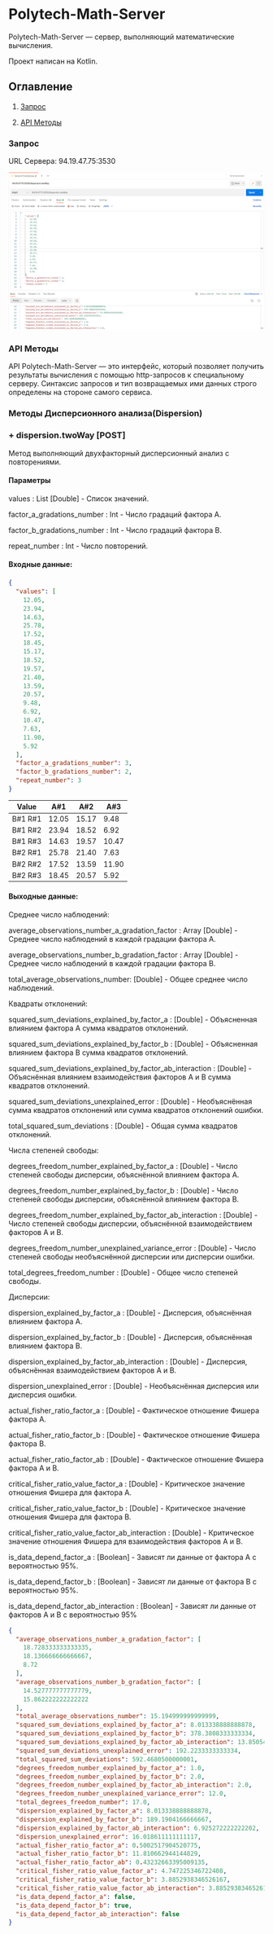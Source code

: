 # Polytech-Math-Server

Polytech-Math-Server — сервер, выполняющий математические вычисления.

Проект написан на Kotlin.

## Оглавление

1. [Запрос](#Запрос)

2. [API Методы](#API-Методы)


### Запрос

URL Сервера: 94.19.47.75:3530

![Request Example](images/img.png)

### API Методы

API Polytech-Math-Server — это интерфейс, который позволяет получить результаты вычисления с помощью http-запросов к
специальному серверу. Синтаксис запросов и тип возвращаемых ими данных строго определены на
стороне самого сервиса.

### Методы Дисперсионного анализа(Dispersion)

### + __dispersion.twoWay__ [POST]

Метод выполняющий двухфакторный дисперсионный анализ с повторениями.

#### Параметры

values : List [Double] - Список значений.

factor_a_gradations_number : Int - Число градаций фактора A.

factor_b_gradations_number : Int - Число градаций фактора B.

repeat_number : Int - Число повторений.

#### Входные данные:

```Json
{
  "values": [
    12.05,
    23.94,
    14.63,
    25.78,
    17.52,
    18.45,
    15.17,
    18.52,
    19.57,
    21.40,
    13.59,
    20.57,
    9.48,
    6.92,
    10.47,
    7.63,
    11.90,
    5.92
  ],
  "factor_a_gradations_number": 3,
  "factor_b_gradations_number": 2,
  "repeat_number": 3
}
```

|  Value  |  A#1  |  A#2  | A#3   |
|:-------:|:-----:|:-----:|-------|
| B#1 R#1 | 12.05 | 15.17 | 9.48  |
| B#1 R#2 | 23.94 | 18.52 | 6.92  |
| B#1 R#3 | 14.63 | 19.57 | 10.47 |
| B#2 R#1 | 25.78 | 21.40 | 7.63  |
| B#2 R#2 | 17.52 | 13.59 | 11.90 |
| B#2 R#3 | 18.45 | 20.57 | 5.92  |

#### Выходные данные:

Среднее число наблюдений:

average_observations_number_a_gradation_factor : Array [Double] - Среднее число наблюдений в каждой градации фактора А.

average_observations_number_b_gradation_factor : Array [Double] - Среднее число наблюдений в каждой градации фактора B.

total_average_observations_number: [Double] - Общее среднее число наблюдений.

Квадраты отклонений:

squared_sum_deviations_explained_by_factor_a : [Double] - Объясненная влиянием фактора А сумма квадратов отклонений.

squared_sum_deviations_explained_by_factor_b : [Double] - Объясненная влиянием фактора B сумма квадратов отклонений.

squared_sum_deviations_explained_by_factor_ab_interaction : [Double] - Объяснённая влиянием взаимодействия факторов A и B сумма квадратов отклонений.

squared_sum_deviations_unexplained_error : [Double] - Необъяснённая сумма квадратов отклонений или сумма квадратов отклонений ошибки.

total_squared_sum_deviations : [Double] - Общая сумма квадратов отклонений.

Числа степеней свободы:

degrees_freedom_number_explained_by_factor_a : [Double] - Число степеней свободы дисперсии, объяснённой влиянием фактора A.

degrees_freedom_number_explained_by_factor_b : [Double] - Число степеней свободы дисперсии, объяснённой влиянием фактора B.

degrees_freedom_number_explained_by_factor_ab_interaction : [Double] - Число степеней свободы дисперсии, объяснённой взаимодействием факторов A и B.

degrees_freedom_number_unexplained_variance_error : [Double] - Число степеней свободы необъяснённой дисперсии или дисперсии ошибки.

total_degrees_freedom_number : [Double] - Общее число степеней свободы.

Дисперсии:

dispersion_explained_by_factor_a : [Double] - Дисперсия, объяснённая влиянием фактора A.

dispersion_explained_by_factor_b : [Double] - Дисперсия, объяснённая влиянием фактора B.

dispersion_explained_by_factor_ab_interaction : [Double] - Дисперсия, объяснённая взаимодействием факторов A и B.

dispersion_unexplained_error : [Double] - Необъяснённая дисперсия или дисперсия ошибки.

actual_fisher_ratio_factor_a : [Double] - Фактическое отношение Фишера фактора A.

actual_fisher_ratio_factor_b : [Double] - Фактическое отношение Фишера фактора B.

actual_fisher_ratio_factor_ab : [Double] - Фактическое отношение Фишера фактора A и B.

critical_fisher_ratio_value_factor_a : [Double] - Критическое значение отношения Фишера для фактора A.

critical_fisher_ratio_value_factor_b : [Double] - Критическое значение отношения Фишера для фактора B.

critical_fisher_ratio_value_factor_ab_interaction : [Double] - Критическое значение отношения Фишера для взаимодействия факторов A и B.

is_data_depend_factor_a : [Boolean] - Зависят ли данные от фактора A с вероятностью 95%.

is_data_depend_factor_b : [Boolean] - Зависят ли данные от фактора B с вероятностью 95%.

is_data_depend_factor_ab_interaction : [Boolean] - Зависят ли данные от факторов A и B с вероятностью 95%

```Json
{
  "average_observations_number_a_gradation_factor": [
    18.728333333333335,
    18.136666666666667,
    8.72
  ],
  "average_observations_number_b_gradation_factor": [
    14.527777777777779,
    15.862222222222222
  ],
  "total_average_observations_number": 15.194999999999999,
  "squared_sum_deviations_explained_by_factor_a": 8.013338888888878,
  "squared_sum_deviations_explained_by_factor_b": 378.3808333333334,
  "squared_sum_deviations_explained_by_factor_ab_interaction": 13.850544444444404,
  "squared_sum_deviations_unexplained_error": 192.2233333333334,
  "total_squared_sum_deviations": 592.4680500000001,
  "degrees_freedom_number_explained_by_factor_a": 1.0,
  "degrees_freedom_number_explained_by_factor_b": 2.0,
  "degrees_freedom_number_explained_by_factor_ab_interaction": 2.0,
  "degrees_freedom_number_unexplained_variance_error": 12.0,
  "total_degrees_freedom_number": 17.0,
  "dispersion_explained_by_factor_a": 8.013338888888878,
  "dispersion_explained_by_factor_b": 189.1904166666667,
  "dispersion_explained_by_factor_ab_interaction": 6.925272222222202,
  "dispersion_unexplained_error": 16.018611111111117,
  "actual_fisher_ratio_factor_a": 0.5002517904520775,
  "actual_fisher_ratio_factor_b": 11.810662944144829,
  "actual_fisher_ratio_factor_ab": 0.43232663395009135,
  "critical_fisher_ratio_value_factor_a": 4.747225346722408,
  "critical_fisher_ratio_value_factor_b": 3.8852938346526167,
  "critical_fisher_ratio_value_factor_ab_interaction": 3.8852938346526167,
  "is_data_depend_factor_a": false,
  "is_data_depend_factor_b": true,
  "is_data_depend_factor_ab_interaction": false
}
```
